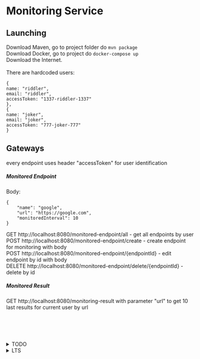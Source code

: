 # Monitoring Service
## Launching  
Download Maven, go to project folder do ```mvn package```  
Download Docker, go to project do ```docker-compose up```  
Download the Internet.  
<br/>
There are hardcoded users:
```
{
name: "riddler",
email: "riddler",
accessToken: "1337-riddler-1337"
},
{
name: "joker",
email: "joker",
accessToken: "777-joker-777"
}
```


## Gateways
every endpoint uses header "accessToken" for user identification

##### Monitored Endpoint
Body: 
```
{
    "name": "google",
    "url": "https://google.com",
    "monitoredInterval": 10
}
```  

GET http://localhost:8080/monitored-endpoint/all - get all endpoints by user  
POST http://localhost:8080/monitored-endpoint/create - create endpoint for monitoring with body  
POST http://localhost:8080/monitored-endpoint/{endpointId} - edit endpoint by id with body  
DELETE http://localhost:8080/monitored-endpoint/delete/{endpointId} - delete by id  
##### Monitored Result
GET http://localhost:8080/monitoring-result with parameter "url" to get 10 last results for current user by url  
<br />
<br />
<br />
<br />

<details><summary>TODO</summary>
<p>
 
- ~~Docker~~
- Spring Security
- Spring Gateway
- Deploy Cloud
  - Connect with Telegram bot or Firebase notifications
- Optimize scheduler
  - RabbitMQ
- Make Results as separate service
 
</p>
</details>  

<details><summary>LTS</summary>
<p>
 
- Management
    - Anroid app
    - UI web page
 
</p>
</details>
